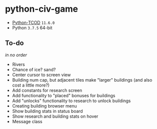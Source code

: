 # python-civ-game

-   [Python-TCOD](https://github.com/libtcod/libtcod) `11.6.0`
-   Python `3.7.5` 64-bit

## To-do

_in no order_

-   Rivers
-   Chance of ice? sand?
-   Center cursor to screen view
-   Building num cap, but adjacent tiles make "larger" buildings (and also cost a little more?)
-   Add constants for research screen
-   Add functionality to "placed" bonuses for buildings
-   Add "unlocks" functionality to research to unlock buildings
-   Creating building browser menu
-   Show building stats in status board
-   Show research and building stats on hover
-   Message class
